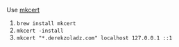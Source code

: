 Use [mkcert](https://github.com/FiloSottile/mkcert)

1. `brew install mkcert`
2. `mkcert -install`
3. `mkcert "*.derekzoladz.com" localhost 127.0.0.1 ::1`